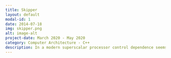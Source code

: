 ```yaml
---
title: Skipper
layout: default
modal-id: 1
date: 2014-07-18
img: skipper.png
alt: image-alt
project-date: March 2020 - May 2020
category: Computer Architecture - C++
description: In a modern superscalar processor control dependence seems to be the biggest bottleneck for any type of increase in IPC as it limits the number of useful instructions that are fetched and executed. This architecture tries to explore the domain of control independent region execution and hopes to reduce the number of useless instructions that are fetched by the processor. The skipper architecture skips over the control dependent region, saves its progress, and goes ahead to execute data-independent control independent instructions till the branch resolves, and once it is resolved the processor switches context to the skipped region to execute instructions from that skipped region.
---
```

